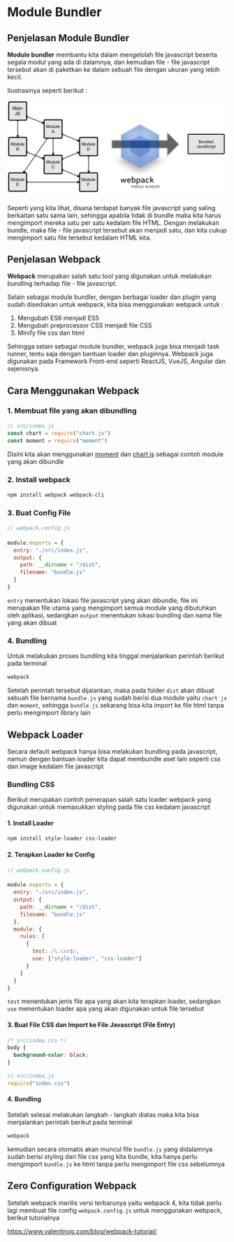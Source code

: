 # Module Bundler

## Penjelasan Module Bundler

**Module bundler** membantu kita dalam mengelolah file javascript beserta segala modul yang ada di dalamnya, dan kemudian file - file javascript tersebut akan di paketkan ke dalam sebuah file dengan ukuran yang lebih kecil.

Ilustrasinya seperti berikut :

![module bundler](webpack-roadmap.png)

Seperti yang kita lihat, disana terdapat banyak file javascript yang saling berkaitan satu sama lain, sehingga apabila tidak di bundle maka kita harus mengimport mereka satu per satu kedalam file HTML. Dengan melakukan bundle, maka file - file javascript tersebut akan menjadi satu, dan kita cukup mengimport satu file tersebut kedalam HTML kita.

## Penjelasan Webpack

**Webpack** merupakan salah satu tool yang digunakan untuk melakukan bundling terhadap file - file javascript.

Selain sebagai module bundler, dengan berbagai loader dan plugin yang sudah disediakan untuk webpack, kita bisa menggunakan webpack untuk :

1.  Mengubah ES6 menjadi ES5
2.  Mengubah preprocessor CSS menjadi file CSS
3.  Minify file css dan html

Sehingga selain sebagai module bundler, webpack juga bisa menjadi task runner, tentu saja dengan bantuan loader dan pluginnya. Webpack juga digunakan pada Framework Front-end seperti ReactJS, VueJS, Angular dan sejenisnya.

## Cara Menggunakan Webpack

### 1. Membuat file yang akan dibundling

```javascript
// src/index.js
const chart = require("chart.js")
const moment = require("moment")
```

Disini kita akan menggunakan [moment](https://momentjs.com/) dan [chart js](https://www.chartjs.org/) sebagai contoh module yang akan dibundle

### 2. Install webpack

```bash
npm install webpack webpack-cli
```

### 3. Buat Config File

```javascript
// webpack.config.js

module.exports = {
  entry: "./src/index.js",
  output: {
    path: __dirname + "/dist",
    filename: "bundle.js"
  }
}
```

`entry` menentukan lokasi file javascript yang akan dibundle, file ini merupakan file utama yang mengimport semua module yang dibutuhkan oleh aplikasi, sedangkan `output` menentukan lokasi bundling dan nama file yang akan dibuat

### 4. Bundling

Untuk melakukan proses bundling kita tinggal menjalankan perintah berikut pada terminal

```bash
webpack
```

Setelah perintah tersebut dijalankan, maka pada folder `dist` akan dibuat sebuah file bernama `bundle.js` yang sudah berisi dua module yaitu `chart js` dan `moment`, sehingga `bundle.js` sekarang bisa kita import ke file html tanpa perlu mengimport library lain

## Webpack Loader

Secara default webpack hanya bisa melakukan bundling pada javascript, namun dengan bantuan loader kita dapat membundle aset lain seperti css dan image kedalam file javascript

### Bundling CSS

Berikut merupakan contoh penerapan salah satu loader webpack yang digunakan untuk memasukkan styling pada file css kedalam javascript

#### 1. Install Loader

```bash
npm install style-loader css-loader
```

#### 2. Terapkan Loader ke Config

```javascript
// webpack.config.js

module.exports = {
  entry: "./src/index.js",
  output: {
    path: __dirname + "/dist",
    filename: "bundle.js"
  },
  module: {
    rules: [
      {
        test: /\.css$/,
        use: ["style-loader", "css-loader"]
      }
    ]
  }
}
```

`test` menentukan jenis file apa yang akan kita terapkan loader, sedangkan `use` menentukan loader apa yang akan digunakan untuk file tersebut

#### 3. Buat File CSS dan Import ke File Javascript (File Entry)

```css
/* src/index.css */
body {
  background-color: black;
}
```

```javascript
// src/index.js
require("index.css")
```

#### 4. Bundling

Setelah selesai melakukan langkah - langkah diatas maka kita bisa menjalankan perintah berikut pada terminal

```bash
webpack
```

kemudian secara otomatis akan muncul file `bundle.js` yang didalamnya sudah berisi styling dari file css yang kita bundle, kita hanya perlu mengimport `bundle.js` ke html tanpa perlu mengimport file css sebelumnya

## Zero Configuration Webpack

Setelah webpack merilis versi terbarunya yaitu webpack 4, kita tidak perlu lagi membuat file config `webpack.config.js` untuk menggunakan webpack, berikut tutorialnya

https://www.valentinog.com/blog/webpack-tutorial/

